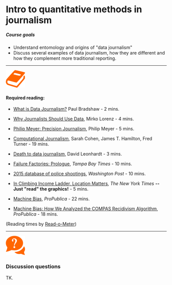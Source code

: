 # Intro to quantitative methods in journalism


##### Course goals
- Understand entomology and origins of "data journalism"
- Discuss several examples of data journalism, how they are different and how they complement more traditional reporting.

---

![](/assets/book.png)

#### Required reading:

- [What is Data Journalism?](http://datajournalismhandbook.org/1.0/en/introduction_0.html) Paul Bradshaw - 2 mins.

- [Why Journalists Should Use Data](http://datajournalismhandbook.org/1.0/en/introduction_1.html), Mirko Lorenz - 4 mins.

- [Philip Meyer: Precision Journalism](https://www.youtube.com/watch?v=FbYR78vyhw0&feature=youtu.be&t=1m28s), Philip Meyer - 5 mins.

- [Computational Journalism](http://cacm.acm.org/magazines/2011/10/131400-computational-journalism/fulltext), Sarah Cohen, James T. Hamilton, Fred Turner - 19 mins.

- [Death to data journalism](https://www.nytimes.com/2015/06/20/upshot/death-to-data-journalism.html), David Leonhardt - 3 mins.

- [Failure Factories: Prologue](http://www.tampabay.com/projects/2015/investigations/pinellas-failure-factories/chart-failing-black-students/), _Tampa Bay Times_ - 10 mins.

- [2015 database of police shootings](https://www.washingtonpost.com/graphics/national/police-shootings/), _Washington Post_ - 10 mins.

- [In Climbing Income Ladder, Location Matters](http://www.nytimes.com/2013/07/22/business/in-climbing-income-ladder-location-matters.html?pagewanted=all&_r=0), _The New York Times_ **-- Just "read" the graphics!** - 5 mins.

- [Machine Bias](https://www.propublica.org/article/machine-bias-risk-assessments-in-criminal-sentencing), _ProPublica_ - 22 mins.

- [Machine Bias: How We Analyzed the COMPAS Recidivism Algorithm](https://www.propublica.org/article/how-we-analyzed-the-compas-recidivism-algorithm), _ProPublica_ - 18 mins.

(Reading times by [Read-o-Meter](http://niram.org/read/))

---


![](/assets/discussion.png)

### Discussion questions

TK.